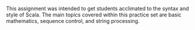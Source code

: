 This assignment was intended to get students acclimated to the syntax and style of Scala. The main topics covered within
this practice set are basic mathematics, sequence control, and string processing.
